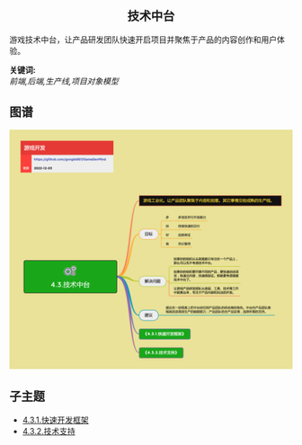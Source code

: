 <h2 align="center">技术中台</h2>
<p>
游戏技术中台，让产品研发团队快速开启项目并聚焦于产品的内容创作和用户体验。
</p>

**关键词:**<br/> 
*前端,后端,生产线,项目对象模型*

## 图谱
![图片加载中...](../exports/4.3.技术中台.png?raw=true)

## 子主题
* [4.3.1.快速开发框架](4.3.1.快速开发框架.md)
* [4.3.2.技术支持](4.3.2.技术支持.md)
